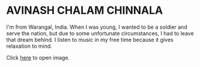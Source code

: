 # AVINASH CHALAM CHINNALA

I'm from Warangal, India. When I was young, I wanted to be a soldier and serve the nation, but due to some unfortunate circumstances, I had to leave that dream behind. I listen to music in my free time because it gives relaxation to mind.


Click [here](My_Image.jpg) to open image.